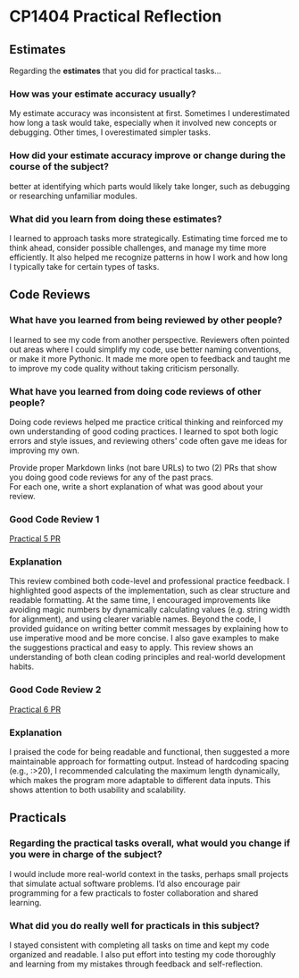 # CP1404 Practical Reflection



## Estimates

Regarding the **estimates** that you did for practical tasks...

### How was your estimate accuracy usually?

My estimate accuracy was inconsistent at first. Sometimes I underestimated how long a task would take, especially when
it involved new concepts or debugging. Other times, I overestimated simpler tasks.

### How did your estimate accuracy improve or change during the course of the subject?

better at identifying which parts would likely take longer, such as debugging or researching unfamiliar modules.

### What did you learn from doing these estimates?

I learned to approach tasks more strategically. Estimating time forced me to think ahead, consider possible challenges,
and manage my time more efficiently. It also helped me recognize patterns in how I work and how long I typically take
for certain types of tasks.

## Code Reviews

### What have you learned from being reviewed by other people?

I learned to see my code from another perspective. Reviewers often pointed out areas where I could simplify my code, use
better naming conventions, or make it more Pythonic. It made me more open to feedback and taught me to improve my code
quality without taking criticism personally.

### What have you learned from doing code reviews of other people?

Doing code reviews helped me practice critical thinking and reinforced my own understanding of good coding practices. I
learned to spot both logic errors and style issues, and reviewing others' code often gave me ideas for improving my own.

Provide proper Markdown links (not bare URLs) to two (2) PRs that show you doing good code reviews for any of the past
pracs.  
For each one, write a short explanation of what was good about your review.

### Good Code Review 1

[Practical 5 PR](https://github.com/lzhpeng/CP1404-practicals/pull/1#issuecomment-3040969367)

### Explanation

This review combined both code-level and professional practice feedback. I highlighted good aspects of the
implementation, such as clear structure and readable formatting. At the same time, I encouraged improvements like
avoiding magic numbers by dynamically calculating values (e.g. string width for alignment), and using clearer variable
names. Beyond the code, I provided guidance on writing better commit messages by explaining how to use imperative mood
and be more concise. I also gave examples to make the suggestions practical and easy to apply. This review shows an
understanding of both clean coding principles and real-world development habits.

### Good Code Review 2

[Practical 6 PR](https://github.com/luchuanjun/cp1404practicals/pull/2#issuecomment-3066718928)

### Explanation

I praised the code for being readable and functional, then suggested a more maintainable approach for formatting output.
Instead of hardcoding spacing (e.g., :>20), I recommended calculating the maximum length dynamically, which makes the
program more adaptable to different data inputs. This shows attention to both usability and scalability.

## Practicals

### Regarding the **practical tasks** overall, what would you change if you were in charge of the subject?

I would include more real-world context in the tasks, perhaps small projects that simulate actual software problems. I’d
also encourage pair programming for a few practicals to foster collaboration and shared learning.

### What did you do really well for practicals in this subject?

I stayed consistent with completing all tasks on time and kept my code organized and readable. I also put effort into
testing my code thoroughly and learning from my mistakes through feedback and self-reflection.
